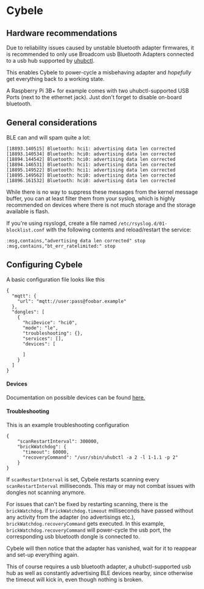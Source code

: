 # Cybele


## Hardware recommendations
Due to reliability issues caused by unstable bluetooth adapter firmwares,
it is recommended to only use Broadcom usb Bluetooth Adapters connected to a usb hub supported by [uhubctl](https://github.com/mvp/uhubctl).

This enables Cybele to power-cycle a misbehaving adapter and _hopefully_ get everything back to a working state.

A Raspberry Pi 3B+ for example comes with two uhubctl-supported USB Ports (next to the ethernet jack).
Just don't forget to disable on-board bluetooth.

## General considerations
BLE can and will spam quite a lot:
```
[18893.140515] Bluetooth: hci1: advertising data len corrected
[18893.140534] Bluetooth: hci0: advertising data len corrected
[18894.144542] Bluetooth: hci0: advertising data len corrected
[18894.146531] Bluetooth: hci1: advertising data len corrected
[18895.149522] Bluetooth: hci1: advertising data len corrected
[18895.149562] Bluetooth: hci0: advertising data len corrected
[18896.161532] Bluetooth: hci0: advertising data len corrected
```

While there is no way to suppress these messages from the kernel message buffer, you can at least filter them
from your syslog, which is highly recommended on devices where there is not much storage and the storage available is flash.


If you're using rsyslogd, create a file named `/etc/rsyslog.d/01-blocklist.conf` with the 
following contents and reload/restart the service:
```
:msg,contains,"advertising data len corrected" stop
:msg,contains,"bt_err_ratelimited:" stop
```


## Configuring Cybele

A basic configuration file looks like this
```
{
  "mqtt": {
    "url": "mqtt://user:pass@foobar.example"
  },
  "dongles": [
    {
      "hciDevice": "hci0",
      "mode": "le",
      "troubleshooting": {},
      "services": [],
      "devices": [

      ]
    }
  ]
}
```

#### Devices
Documentation on possible devices can be found [here.](./devices)

#### Troubleshooting
This is an example troubleshooting configuration
```
{
    "scanRestartInterval": 300000,
    "brickWatchdog": {
      "timeout": 60000,
      "recoveryCommand": "/usr/sbin/uhubctl -a 2 -l 1-1.1 -p 2"
    }
}
```

If `scanRestartInterval` is set, Cybele restarts scanning every `scanRestartInterval` milliseconds.
This may or may not combat issues with dongles not scanning anymore.


For issues that can't be fixed by restarting scanning, there is the `brickWatchdog`.
If `brickWatchdog.timeout` milliseconds have passed without any activity from the adapter (no advertisings etc.),
`brickWatchdog.recoveryCommand` gets executed.
In this example, `brickWatchdog.recoveryCommand` will power-cycle the usb port, the corresponding usb bluetooth dongle is connected to.

Cybele will then notice that the adapter has vanished, wait for it to reappear and set-up everything again.

This of course requires a usb bluetooth adapter, a uhubctl-supported usb hub as well as constantly advertising BLE devices nearby, 
since otherwise the timeout will kick in, even though nothing is broken.
